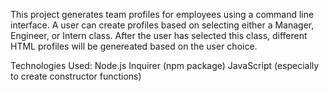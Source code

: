 This project generates team profiles for employees using a command line interface. A user can create profiles based on selecting either a Manager, Engineer, or Intern class. After the user has selected this class, different HTML profiles will be genereated based on the user choice.

Technologies Used:
Node.js
Inquirer (npm package)
JavaScript (especially to create constructor functions)
